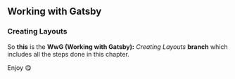  ## Working with Gatsby
### Creating Layouts

So **this** is the **WwG (Working with Gatsby):** *Creating Layouts* **branch** which includes all the steps done in this chapter.

Enjoy 😋
